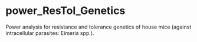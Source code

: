 # power_ResTol_Genetics
Power analysis for resistance and tolerance genetics of house mice (against intracellular parasites: Eimeria spp.).
